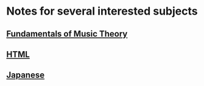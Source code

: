# Notes for several interested subjects

## [Fundamentals of Music Theory](Fundamentals-of-music-theory)

## [HTML](./HTML&CSS)

## [Japanese](./Japanese)